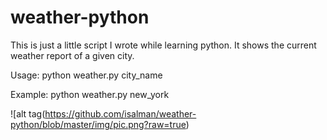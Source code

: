 # weather-python

This is just a little script I wrote while learning python. It shows the current weather report of a given city.

Usage: python weather.py city_name

Example: python weather.py new_york

![alt tag(https://github.com/isalman/weather-python/blob/master/img/pic.png?raw=true)
